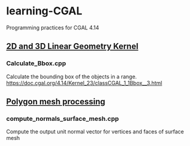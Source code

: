 # learning-CGAL
Programming practices for CGAL 4.14
## [2D and 3D Linear Geometry Kernel](https://github.com/louiemay/learning-CGAL/tree/main/2D%20and%203D%20Linear%20Geometry%20Kernel)
### Calculate_Bbox.cpp
Calculate the bounding box of the objects in a range. https://doc.cgal.org/4.14/Kernel_23/classCGAL_1_1Bbox__3.html

## [Polygon mesh processing]()
### compute_normals_surface_mesh.cpp
Compute the output unit normal vector for vertices and faces of surface mesh

